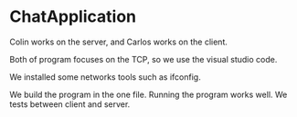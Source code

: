 # ChatApplication

Colin works on the server, and Carlos works on the client.

Both of program focuses on the TCP, so we use the visual studio code.

We installed some networks tools such as ifconfig.

We build the program in the one file. Running the program works well. We tests between client and server.